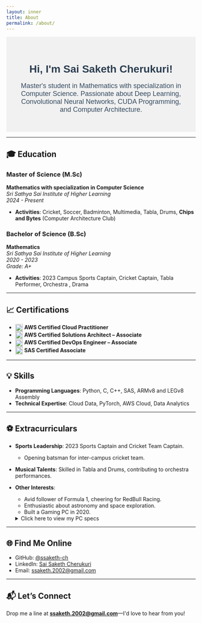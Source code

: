 ```yaml
---
layout: inner
title: About
permalink: /about/
---
```


<div style="text-align:center; background-color:#f1f1f1; padding:30px;">
  <h1 style="font-family: 'Arial', sans-serif; color:#2C3E50;">Hi, I'm Sai Saketh Cherukuri!</h1>
  <p style="font-size:18px; font-family: 'Helvetica', sans-serif; color:#34495E;">Master's student in Mathematics with specialization in Computer Science. Passionate about Deep Learning, Convolutional Neural Networks, CUDA Programming, and Computer Architecture.</p>
</div>

---

## 🎓 **Education**

### **Master of Science (M.Sc)**  
**Mathematics with specialization in Computer Science**  
_Sri Sathya Sai Institute of Higher Learning_  
_2024 - Present_

- **Activities**: Cricket, Soccer, Badminton, Multimedia, Tabla, Drums, **Chips and Bytes** (Computer Architecture Club)

### **Bachelor of Science (B.Sc)**  
**Mathematics**  
_Sri Sathya Sai Institute of Higher Learning_  
_2020 - 2023_  
_Grade: A+_

- **Activities**: 2023 Campus Sports Captain, Cricket Captain, Tabla Performer, Orchestra , Drama  

<hr>

## 📈 **Certifications**

- <img src="https://d1.awsstatic.com/logos/aws_logo_smile_1200x630.png" alt="AWS Logo" style="width:20px; vertical-align:middle;"> **AWS Certified Cloud Practitioner**
- <img src="https://d1.awsstatic.com/logos/aws_logo_smile_1200x630.png" alt="AWS Logo" style="width:20px; vertical-align:middle;"> **AWS Certified Solutions Architect – Associate**
- <img src="https://d1.awsstatic.com/logos/aws_logo_smile_1200x630.png" alt="AWS Logo" style="width:20px; vertical-align:middle;"> **AWS Certified DevOps Engineer – Associate**
- <img src="https://www.sas.com/content/dam/SAS/en_us/doc/logo/SAS-Logo-2018.svg" alt="SAS Logo" style="width:20px; vertical-align:middle;"> **SAS Certified Associate**

<hr>

## 💡 **Skills**

- **Programming Languages**: Python, C, C++, SAS, ARMv8 and LEGv8 Assembly  
- **Technical Expertise**: Cloud Data, PyTorch, AWS Cloud, Data Analytics  

<hr>

## ⚽ **Extracurriculars**

- **Sports Leadership**: 2023 Sports Captain and Cricket Team Captain.  
  - Opening batsman for inter-campus cricket team.  

- **Musical Talents**: Skilled in Tabla and Drums, contributing to orchestra performances.  

- **Other Interests**:  
  - Avid follower of Formula 1, cheering for RedBull Racing.  
  - Enthusiastic about astronomy and space exploration.
  - Built a Gaming PC in 2020. 
  <details>
      <summary>Click here to view my PC specs</summary>
      <ul>
        <li><strong>CPU:</strong> AMD Ryzen 5 3600XT</li>
        <li><strong>GPU:</strong> Radeon 5700XT 8GB OC Edition</li>
        <li><strong>RAM:</strong> Corsair Vengeance RGB Pro 32GB (2 x 16GB) DDR4-3200</li>
        <li><strong>PSU:</strong> PowerSpec 650 Watt 80 Plus Bronze ATX Semi-Modular</li>
        <li><strong>Case:</strong> Corsair iCUE 465X RGB Tempered Glass ATX Mid-Tower</li>
        <li><strong>CPU Cooler:</strong> Corsair H100i Capellix Liquid Cooler</li>
      </ul>
    </details>

<hr>

## 🌐 **Find Me Online**

- GitHub: [@ssaketh-ch](https://github.com/ssaketh-ch)  
- LinkedIn: [Sai Saketh Cherukuri](https://www.linkedin.com/in/sai-saketh-cherukuri-825456250/)  
- Email: ssaketh.2002@gmail.com  

<hr>

## 📬 **Let’s Connect**

Drop me a line at **ssaketh.2002@gmail.com**—I'd love to hear from you!

